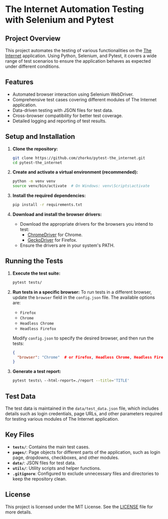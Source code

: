 # The Internet Automation Testing with Selenium and Pytest

## Project Overview

This project automates the testing of various functionalities on the [The Internet](https://the-internet.herokuapp.com/) application. Using Python, Selenium, and Pytest, it covers a wide range of test scenarios to ensure the application behaves as expected under different conditions.

## Features

- Automated browser interaction using Selenium WebDriver.
- Comprehensive test cases covering different modules of The Internet application.
- Data-driven testing with JSON files for test data.
- Cross-browser compatibility for better test coverage.
- Detailed logging and reporting of test results.

## Setup and Installation

1. **Clone the repository:**
    ```bash
    git clone https://github.com/zhorko/pytest-the_internet.git
    cd pytest-the_internet
    ```

2. **Create and activate a virtual environment (recommended):**
    ```bash
    python -m venv venv
    source venv/bin/activate  # On Windows: venv\Scripts\activate
    ```

3. **Install the required dependencies:**
    ```bash
    pip install -r requirements.txt
    ```

4. **Download and install the browser drivers:**
    - Download the appropriate drivers for the browsers you intend to test:
        - [ChromeDriver](https://sites.google.com/a/chromium.org/chromedriver/downloads) for Chrome.
        - [GeckoDriver](https://github.com/mozilla/geckodriver/releases) for Firefox.
    - Ensure the drivers are in your system's PATH.

## Running the Tests

1. **Execute the test suite:**
    ```bash
    pytest tests/
    ```

2. **Run tests in a specific browser:**
    To run tests in a different browser, update the `browser` field in the `config.json` file. The available options are:

    - `Firefox`
    - `Chrome`
    - `Headless Chrome`
    - `Headless Firefox`

    Modify `config.json` to specify the desired browser, and then run the tests:
    ```json
    {
      "browser": "Chrome"  # or Firefox, Headless Chrome, Headless Firefox
    }
    ```

3. **Generate a test report:**
    ```bash
    pytest tests\ --html-report=./report --title='TITLE'   
    ```

## Test Data

The test data is maintained in the `data/test_data.json` file, which includes details such as login credentials, page URLs, and other parameters required for testing various modules of The Internet application.

## Key Files

- **`tests/`**: Contains the main test cases.
- **`pages/`**: Page objects for different parts of the application, such as login page, dropdowns, checkboxes, and other modules.
- **`data/`**: JSON files for test data.
- **`utils/`**: Utility scripts and helper functions.
- **`.gitignore`**: Configured to exclude unnecessary files and directories to keep the repository clean.

## License

This project is licensed under the MIT License. See the [LICENSE](LICENSE) file for more details.
